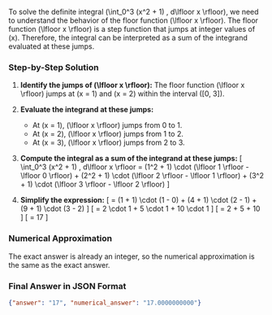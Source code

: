 To solve the definite integral \(\int_0^3 (x^2 + 1) \, d\lfloor x \rfloor\), we need to understand the behavior of the floor function \(\lfloor x \rfloor\). The floor function \(\lfloor x \rfloor\) is a step function that jumps at integer values of \(x\). Therefore, the integral can be interpreted as a sum of the integrand evaluated at these jumps.

### Step-by-Step Solution

1. **Identify the jumps of \(\lfloor x \rfloor\):**
   The floor function \(\lfloor x \rfloor\) jumps at \(x = 1\) and \(x = 2\) within the interval \([0, 3]\).

2. **Evaluate the integrand at these jumps:**
   - At \(x = 1\), \(\lfloor x \rfloor\) jumps from 0 to 1.
   - At \(x = 2\), \(\lfloor x \rfloor\) jumps from 1 to 2.
   - At \(x = 3\), \(\lfloor x \rfloor\) jumps from 2 to 3.

3. **Compute the integral as a sum of the integrand at these jumps:**
   \[
   \int_0^3 (x^2 + 1) \, d\lfloor x \rfloor = (1^2 + 1) \cdot (\lfloor 1 \rfloor - \lfloor 0 \rfloor) + (2^2 + 1) \cdot (\lfloor 2 \rfloor - \lfloor 1 \rfloor) + (3^2 + 1) \cdot (\lfloor 3 \rfloor - \lfloor 2 \rfloor)
   \]

4. **Simplify the expression:**
   \[
   = (1 + 1) \cdot (1 - 0) + (4 + 1) \cdot (2 - 1) + (9 + 1) \cdot (3 - 2)
   \]
   \[
   = 2 \cdot 1 + 5 \cdot 1 + 10 \cdot 1
   \]
   \[
   = 2 + 5 + 10
   \]
   \[
   = 17
   \]

### Numerical Approximation
The exact answer is already an integer, so the numerical approximation is the same as the exact answer.

### Final Answer in JSON Format
```json
{"answer": "17", "numerical_answer": "17.0000000000"}
```